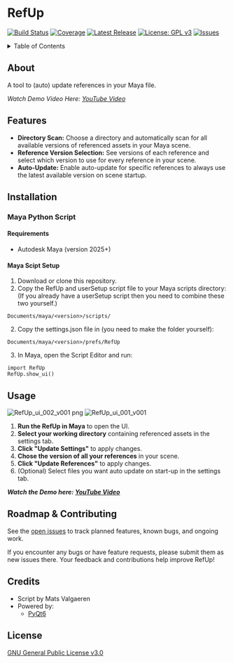 # RefUp

[![Build Status](https://img.shields.io/github/actions/workflow/status/username/repo/ci.yml?branch=main)](https://github.com/MatsValgaeren/FrameForge/actions)
[![Coverage](https://img.shields.io/codecov/c/github/username/repo)](https://codecov.io/gh/username/repo)
[![Latest Release](https://img.shields.io/github/v/release/username/repo)](https://github.com/MatsValgaeren/FrameForge/releases)
[![License: GPL v3](https://img.shields.io/badge/License-GPLv3-blue.svg)](LICENSE)
[![Issues](https://img.shields.io/github/issues/username/repo)](https://github.com/MatsValgaeren/FrameForge/issues)

</div>

<details>
<summary>Table of Contents</summary>

- [About](#about)
- [Features](#features)
- [Installation](#installation)
  - [Prerequisites](#prerequisites-common-to-all-setups)
  - [Standalone App (Windows)](#standalone-app-windows)
  - [Python Script](#python-script)
- [Usage](#usage)
- [Roadmap & Contributing](#roadmap--contributing)
- [Credits](#credits)
- [License](#license)

</details>

## About

A tool to (auto) update references in your Maya file.

*Watch Demo Video Here: [YouTube Video](https://youtu.be/Bs3TtzVg9mM)*


## Features

-   **Directory Scan:** Choose a directory and automatically scan for all available versions of referenced assets in your Maya scene.
-   **Reference Version Selection:** See versions of each reference and select which version to use for every reference in your scene.
-   **Auto-Update:** Enable auto-update for specific references to always use the latest available version on scene startup.

## Installation

### Maya Python Script

#### Requirements

-   Autodesk Maya (version 2025+)

#### Maya Scipt Setup

1.  Download or clone this repository.
2.  Copy the RefUp and userSetup script file to your Maya scripts directory:
   (If you already have a userSetup script then you need to combine these two yourself.)
```
Documents/maya/<version>/scripts/
```
2.  Copy the settings.json file in (you need to make the folder yourself):
```
Documents/maya/<version>/prefs/RefUp
```
3.  In Maya, open the Script Editor and run:
```
import RefUp
RefUp.show_ui()
```

## Usage

![RefUp_ui_002_v001 png](https://github.com/user-attachments/assets/6fedf1d7-4bd8-4e76-ac7b-167d5aaef8d8)
![RefUp_ui_001_v001](https://github.com/user-attachments/assets/eabfb695-5cff-494d-be91-a5e0cd9aab59)

1. **Run the RefUp in Maya** to open the UI.
2. **Select your working directory** containing referenced assets in the settings tab.
3. **Click "Update Settings"** to apply changes.
4. **Chose the version of all your references** in your scene.
5. **Click "Update References"** to apply changes.
6. (Optional) Select files you want auto update on start-up in the settings tab.

***Watch the Demo here: [YouTube Video](https://youtu.be/SPfN98WdyZ4)***

## Roadmap & Contributing

See the [open issues](https://github.com/MatsValgaeren/FrameForge/issues) to track planned features, known bugs, and ongoing work.

If you encounter any bugs or have feature requests, please submit them as new issues there.  Your feedback and contributions help improve RefUp!

## Credits

-   Script by Mats Valgaeren
-   Powered by:
    -   [PyQt6](https://pypi.org/project/PyQt6/)

## License

[GNU General Public License v3.0](LICENSE)
